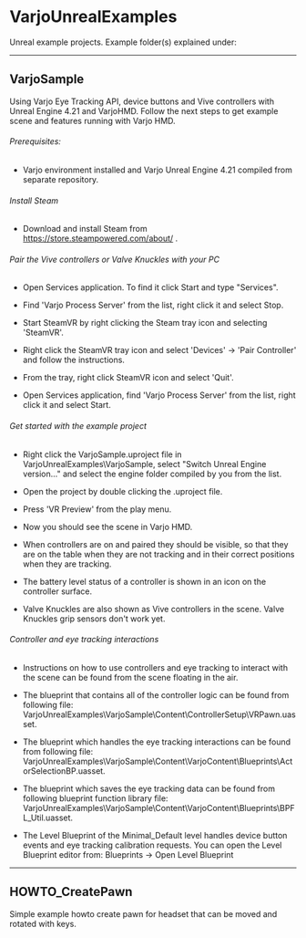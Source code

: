 # VarjoUnrealExamples
Unreal example projects. Example folder(s) explained under:

-----------------------------------------------------------------------------------------------------

## VarjoSample

Using Varjo Eye Tracking API, device buttons and Vive controllers with Unreal Engine 4.21 and VarjoHMD.
Follow the next steps to get example scene and features running with Varjo HMD.
###### Prerequisites:

- Varjo environment installed and Varjo Unreal Engine 4.21 compiled from separate repository.

###### Install Steam

- Download and install Steam from https://store.steampowered.com/about/ .

###### Pair the Vive controllers or Valve Knuckles with your PC

- Open Services application. To find it click Start and type "Services".

- Find 'Varjo Process Server' from the list, right click it and select Stop.

- Start SteamVR by right clicking the Steam tray icon and selecting 'SteamVR'.

- Right click the SteamVR tray icon and select 'Devices' -> 'Pair Controller' and follow
  the instructions.

- From the tray, right click SteamVR icon and select 'Quit'.

- Open Services application, find 'Varjo Process Server' from the list, right click it and
  select Start.

###### Get started with the example project

- Right click the VarjoSample.uproject file in VarjoUnrealExamples\VarjoSample, select
  "Switch Unreal Engine version..." and select the engine folder compiled by you from the list.

- Open the project by double clicking the .uproject file.

- Press 'VR Preview' from the play menu.

- Now you should see the scene in Varjo HMD.

- When controllers are on and paired they should be visible, so that they are on the table when
  they are not tracking and in their correct positions when they are tracking.

- The battery level status of a controller is shown in an icon on the controller surface.

- Valve Knuckles are also shown as Vive controllers in the scene. Valve Knuckles grip sensors don't
  work yet.

###### Controller and eye tracking interactions

- Instructions on how to use controllers and eye tracking to interact with the scene can be found 
  from the scene floating in the air.
	
- The blueprint that contains all of the controller logic can be found from following file:
  VarjoUnrealExamples\VarjoSample\Content\ControllerSetup\VRPawn.uasset.
	
- The blueprint which handles the eye tracking interactions can be found from following file:
  VarjoUnrealExamples\VarjoSample\Content\VarjoContent\Blueprints\ActorSelectionBP.uasset.
  
- The blueprint which saves the eye tracking data can be found from following blueprint function library file:
  VarjoUnrealExamples\VarjoSample\Content\VarjoContent\Blueprints\BPFL_Util.uasset.

- The Level Blueprint of the Minimal_Default level handles device button events and eye tracking
  calibration requests. You can open the Level Blueprint editor from:
  Blueprints -> Open Level Blueprint
	
-----------------------------------------------------------------------------------------------------

## HOWTO_CreatePawn 

Simple example howto create pawn for headset that can be moved and rotated with keys.
